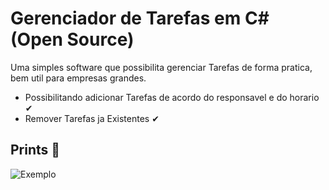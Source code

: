 
# Gerenciador de Tarefas em C# (**Open Source**)

Uma simples software que possibilita gerenciar Tarefas de forma pratica, bem util para empresas grandes.
- Possibilitando adicionar Tarefas de acordo do responsavel e do horario ✔
- Remover Tarefas ja Existentes ✔

## Prints 📸

![Exemplo](TaskManager/imgs/prints.png)

